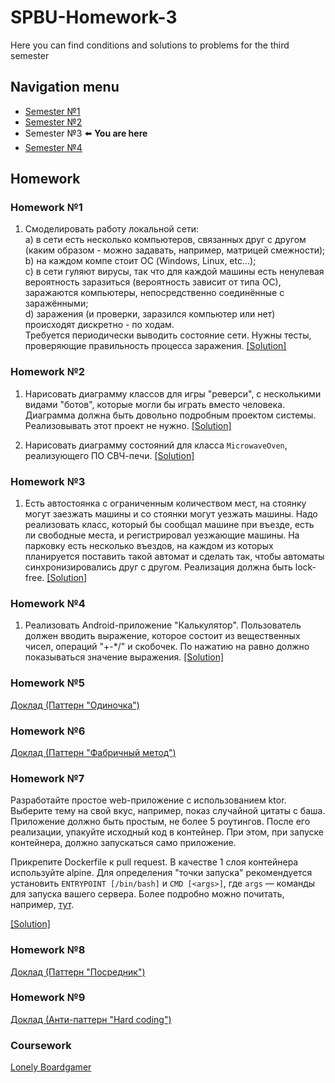# SPBU-Homework-3
Here you can find conditions and solutions to problems for the third semester

## Navigation menu
* [Semester №1](https://github.com/GirZ0n/SPBU-Homework-1) 
* [Semester №2](https://github.com/GirZ0n/SPBU-Homework-2) 
* Semester №3 :arrow_left: **You are here**
* [Semester №4](https://github.com/GirZ0n/SPBU-Homework-4)

## Homework

### Homework №1
1. Смоделировать работу локальной сети: <br/>
a) в сети есть несколько компьютеров, связанных друг с другом (каким образом - можно задавать, например, матрицей смежности); <br/>
b) на каждом компе стоит ОС (Windows, Linux, etc...); <br/>
c) в сети гуляют вирусы, так что для каждой машины есть ненулевая вероятность заразиться (вероятность зависит от типа ОС), заражаются компьютеры, непосредственно соединённые с заражёнными; <br/>
d) заражения (и проверки, заразился компьютер или нет) происходят дискретно - по ходам. <br/>
Требуется периодически выводить состояние сети. Нужны тесты, проверяющие правильность процесса заражения. [[Solution]](https://github.com/GirZ0n/SPBU-Homework-3/tree/master/src/main/kotlin/homework/homework1/task1)

### Homework №2
1. Нарисовать диаграмму классов для игры "реверси", с несколькими видами "ботов", которые могли бы играть вместо человека. Диаграмма должна быть довольно подробным проектом системы. Реализовывать этот проект не нужно. [[Solution]](https://github.com/GirZ0n/SPBU-Homework-3/blob/master/src/main/resources/kotlin/homework/homework2/task1/task1.svg)

2. Нарисовать диаграмму состояний для класса `MicrowaveOven`, реализующего ПО СВЧ-печи. [[Solution]](https://github.com/GirZ0n/SPBU-Homework-3/blob/master/src/main/resources/kotlin/homework/homework2/task2/task2.svg)

### Homework №3
1. Есть автостоянка с ограниченным количеством мест, на стоянку могут заезжать машины и со стоянки могут уезжать машины. Надо реализовать класс, который бы сообщал машине при въезде, есть ли свободные места, и регистрировал уезжающие машины. На парковку есть несколько въездов, на каждом из которых планируется поставить такой автомат и сделать так, чтобы автоматы синхронизировались друг с другом. Реализация должна быть lock-free. [[Solution]](https://github.com/GirZ0n/SPBU-Homework-3/tree/master/src/main/kotlin/homework/homework1/task3)

### Homework №4
1. Реализовать Android-приложение "Калькулятор". Пользователь должен вводить выражение, которое состоит из вещественных чисел, операций "+-*/" и скобочек. По нажатию на равно должно показываться значение выражения. [[Solution]](https://github.com/GirZ0n/SPBU-Homework-3-AndroidCalculator)

### Homework №5
[Доклад (Паттерн "Одиночка")](https://github.com/GirZ0n/SPBU-Homework-3/tree/master/src/main/resources/kotlin/homework/homework5)

### Homework №6
[Доклад (Паттерн "Фабричный метод")](https://github.com/GirZ0n/SPBU-Homework-3/tree/master/src/main/resources/kotlin/homework/homework6)

### Homework №7
Разработайте простое web-приложение с использованием ktor. Выберите тему на свой вкус, например, показ случайной цитаты с баша. Приложение должно быть простым, не более 5 роутингов. После его реализации, упакуйте исходный код в контейнер. При этом, при запуске контейнера, должно запускаться само приложение.

Прикрепите Dockerfile к pull request. В качестве 1 слоя контейнера используйте alpine. Для определения "точки запуска" рекомендуется установить `ENTRYPOINT [/bin/bash]` и `CMD [<args>]`, где `args` — команды для запуска вашего сервера. Более подробно можно почитать, например, [тут](https://www.ctl.io/developers/blog/post/dockerfile-entrypoint-vs-cmd).

[[Solution]](https://github.com/GirZ0n/SPBU-Homework-3-WebApplicationWithDocker)

### Homework №8
[Доклад (Паттерн "Посредник")](https://github.com/GirZ0n/SPBU-Homework-3/tree/master/src/main/resources/kotlin/homework/homework8)

### Homework №9
[Доклад (Анти-паттерн "Hard coding")](https://github.com/GirZ0n/SPBU-Homework-3/tree/master/src/main/resources/kotlin/homework/homework9)

### Coursework
[Lonely Boardgamer](https://github.com/GirZ0n/LonelyBoardgamerAndroidApp)
